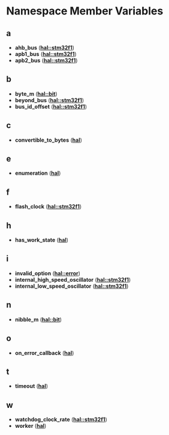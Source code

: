 
# Namespace Member Variables



## a

* **ahb\_bus** ([**hal::stm32f1**](namespacehal_1_1stm32f1.md))
* **apb1\_bus** ([**hal::stm32f1**](namespacehal_1_1stm32f1.md))
* **apb2\_bus** ([**hal::stm32f1**](namespacehal_1_1stm32f1.md))


## b

* **byte\_m** ([**hal::bit**](namespacehal_1_1bit.md))
* **beyond\_bus** ([**hal::stm32f1**](namespacehal_1_1stm32f1.md))
* **bus\_id\_offset** ([**hal::stm32f1**](namespacehal_1_1stm32f1.md))


## c

* **convertible\_to\_bytes** ([**hal**](namespacehal.md))


## e

* **enumeration** ([**hal**](namespacehal.md))


## f

* **flash\_clock** ([**hal::stm32f1**](namespacehal_1_1stm32f1.md))


## h

* **has\_work\_state** ([**hal**](namespacehal.md))


## i

* **invalid\_option** ([**hal::error**](namespacehal_1_1error.md))
* **internal\_high\_speed\_oscillator** ([**hal::stm32f1**](namespacehal_1_1stm32f1.md))
* **internal\_low\_speed\_oscillator** ([**hal::stm32f1**](namespacehal_1_1stm32f1.md))


## n

* **nibble\_m** ([**hal::bit**](namespacehal_1_1bit.md))


## o

* **on\_error\_callback** ([**hal**](namespacehal.md))


## t

* **timeout** ([**hal**](namespacehal.md))


## w

* **watchdog\_clock\_rate** ([**hal::stm32f1**](namespacehal_1_1stm32f1.md))
* **worker** ([**hal**](namespacehal.md))





